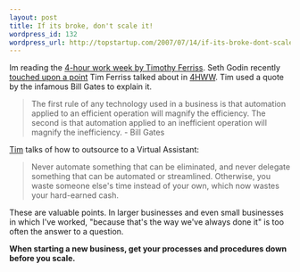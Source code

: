 ```yaml
--- 
layout: post
title: If its broke, don't scale it!
wordpress_id: 132
wordpress_url: http://topstartup.com/2007/07/14/if-its-broke-dont-scale-it/
---
```

Im reading the <a href="http://www.amazon.com/gp/redirect.html%3FASIN=0786158964%26tag=topstartup-20%26lcode=xm2%26cID=2025%26ccmID=165953%26location=/o/ASIN/0786158964%253FSubscriptionId=1N9AHEAQ2F6SVD97BE02">4-hour work week by Timothy Ferriss</a>. Seth Godin recently <a href="http://sethgodin.typepad.com/seths_blog/2007/07/small-before-bi.html">touched upon a point</a> Tim Ferriss talked about in <a href="http://www.amazon.com/gp/redirect.html%3FASIN=0786158964%26tag=topstartup-20%26lcode=xm2%26cID=2025%26ccmID=165953%26location=/o/ASIN/0786158964%253FSubscriptionId=1N9AHEAQ2F6SVD97BE02">4HWW</a>. Tim used a quote by the infamous Bill Gates to explain it.<!--more-->
<blockquote>The first rule of any technology used in a business is that automation applied to an efficient operation will magnify the efficiency. The second is that automation applied to an inefficient operation will magnify the inefficiency.
- Bill Gates</blockquote>
<a href="http://www.amazon.com/gp/redirect.html%3FASIN=0786158964%26tag=topstartup-20%26lcode=xm2%26cID=2025%26ccmID=165953%26location=/o/ASIN/0786158964%253FSubscriptionId=1N9AHEAQ2F6SVD97BE02">Tim</a> talks of how to outsource to a Virtual Assistant:
<blockquote>Never automate something that can be eliminated, and never delegate something that can be automated or streamlined. Otherwise, you waste someone else's time instead of your own, which now wastes your hard-earned cash.</blockquote>
These are valuable points. In larger businesses and even small businesses in which I've worked, "because that's the way we've always done it" is too often the answer to a question.

<strong>When starting a new business, get your processes and procedures down before you scale.</strong>
